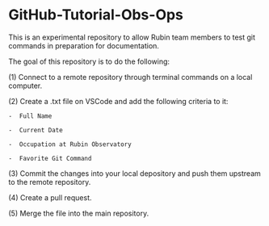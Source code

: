 # GitHub-Tutorial-Obs-Ops
This is an experimental repository to allow Rubin team members to test git commands in preparation for documentation.

The goal of this repository is to do the following:

(1)  Connect to a remote repository through terminal commands on a local computer.

(2)  Create a .txt file on VSCode and add the following criteria to it:

    -  Full Name
    
    -  Current Date
    
    -  Occupation at Rubin Observatory
    
    -  Favorite Git Command
    
(3)  Commit the changes into your local depository and push them upstream to the remote repository.

(4)  Create a pull request.

(5)  Merge the file into the main repository.
